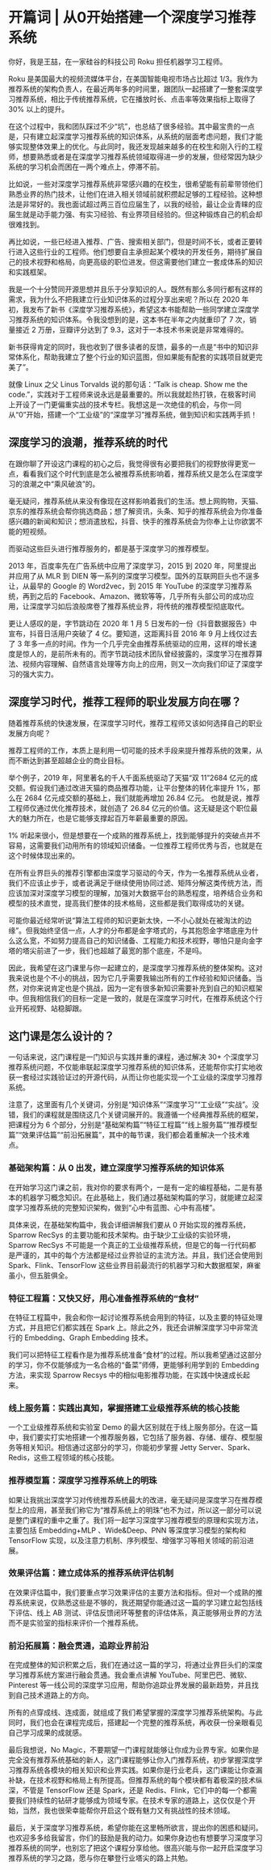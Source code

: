 # 开篇词 | 从0开始搭建一个深度学习推荐系统

你好，我是王喆，在一家硅谷的科技公司 Roku 担任机器学习工程师。

Roku 是美国最大的视频流媒体平台，在美国智能电视市场占比超过 1/3。我作为推荐系统的架构负责人，在最近两年多的时间里，跟团队一起搭建了一整套深度学习推荐系统，相比于传统推荐系统，它在播放时长、点击率等效果指标上取得了 30% 以上的提升。

在这个过程中，我和团队踩过不少“坑”，也总结了很多经验。其中最宝贵的一点是，只有建立起深度学习推荐系统的知识体系，从系统的层面考虑问题，我们才能够实现整体效果上的优化。与此同时，我还发现越来越多的在校生和刚入行的工程师，想要熟悉或者是在深度学习推荐系统领域取得进一步的发展，但经常因为缺少系统的学习机会而困在一两个难点上，停滞不前。

比如说，一些对深度学习推荐系统非常感兴趣的在校生，很希望能有前辈带领他们熟悉业界的热门技术，让他们在进入相关领域前就积攒起足够的工程经验。这种想法是非常好的。我也面试超过两三百位应届生了，以我的经验，最让企业青睐的应届生就是动手能力强、有实习经验、有业界项目经验的。但这种锻炼自己的机会却很难找到。

再比如说，一些已经进入推荐、广告、搜索相关部门，但是时间不长，或者正要转行进入这些行业的工程师。他们想要自主承担起某个模块的开发任务，期待扩展自己的技术视野和格局，向更高级的职位进发。但这需要他们建立一套成体系的知识和实践框架。

我是一个十分赞同开源思想并且乐于分享知识的人。既然有那么多同行都有这样的需求，我为什么不把我建立行业知识体系的过程分享出来呢？所以在 2020 年初，我发布了新书《深度学习推荐系统》，希望这本书能帮助一些同学建立深度学习推荐系统的知识体系。令我没想到的是，这本书在半年之内就重印了 7 次，销量接近 2 万册，豆瓣评分达到了 9.3，这对于一本技术书来说是非常难得的。

新书获得肯定的同时，我也收到了很多读者的反馈，最多的一点是“书中的知识非常体系化，帮助我建立了整个行业的知识蓝图，但如果能有配套的实践项目就更完美了”。

就像 Linux 之父 Linus Torvalds 说的那句话：“Talk is cheap. Show me the code.”，实践对于工程师来说永远是最重要的。所以我就趁热打铁，在极客时间上开设了一门更偏重实战的技术专栏。我想这是一次绝佳的机会，与你一同从“0”开始，搭建一个“工业级”的“深度学习”推荐系统，做到知识和实践两手抓！

## 深度学习的浪潮，推荐系统的时代

在跟你聊了开设这门课程的初心之后，我觉得很有必要把我们的视野放得更宽一点，看看我们这个时代到底是怎么被推荐系统影响着，推荐系统又是怎么在深度学习的浪潮之中“乘风破浪”的。

毫无疑问，推荐系统从来没有像现在这样影响着我们的生活。想上网购物，天猫、京东的推荐系统会帮你挑选商品；想了解资讯，头条、知乎的推荐系统会为你准备感兴趣的新闻和知识；想消遣放松，抖音、快手的推荐系统会为你奉上让你欲罢不能的短视频。

而驱动这些巨头进行推荐服务的，都是基于深度学习的推荐模型。

2013 年，百度率先在广告系统中应用了深度学习，2015 到 2020 年，阿里提出并应用了从 MLR 到 DIEN 等一系列的深度学习模型。国外的互联网巨头也不逞多让，从最早的 Google 的 Word2vec，到 2015 年 YouTube 的深度学习推荐系统，再到之后的 Facebook、Amazon、微软等等，几乎所有头部公司的成功应用，让深度学习如后浪般席卷了推荐系统业界，将传统的推荐模型彻底取代。

更让人感叹的是，字节跳动在 2020 年 1 月 5 日发布的一份《抖音数据报告》中宣布，抖音日活用户突破了 4 亿。要知道，这距离抖音 2016 年 9 月上线仅过去了 3 年多一点的时间。作为一个几乎完全由推荐系统驱动的应用，这样的增长速度是惊人的，是前所未有的。而字节跳动技术团队曾经披露的，深度学习在推荐算法、视频内容理解、自然语言处理等方向上的应用，则又一次向我们印证了深度学习的强大实力。

## 深度学习时代，推荐工程师的职业发展方向在哪？

随着推荐系统的快速发展，在深度学习时代，推荐工程师又该如何选择自己的职业发展方向呢？

推荐工程师的工作，本质上是利用一切可能的技术手段来提升推荐系统的效果，从而不断达到甚至超越企业的商业目标。

举个例子，2019 年，阿里著名的千人千面系统驱动了天猫“双 11”2684 亿元的成交额。假设我们通过改进天猫的商品推荐功能，让平台整体的转化率提升 1%，那么在 2684 亿元成交额的基础上，我们就能再增加 26.84 亿元。 也就是说，推荐工程师仅通过优化推荐技术，就创造了 26.84 亿元的价值。这无疑是这个职位最大的魅力所在，也是它能够支撑起百万年薪最重要的原因。

1% 听起来很小，但是想要在一个成熟的推荐系统上，找到能够提升的突破点并不容易，这需要我们动用所有的领域知识储备。一位推荐工程师优秀与否，也就是在这个时候体现出来的。

在所有业界巨头的推荐引擎都由深度学习驱动的今天，作为一名推荐系统从业者，我们不应该止步于，或者说满足于继续使用协同过滤、矩阵分解这类传统方法，而应该加深对深度学习模型的理解，加强对大数据平台的熟悉程度，培养结合业务和模型的技术直觉，提高我们整体的技术格局，这些都是我们取得成功的关键。

可能你最近经常听说“算法工程师的知识更新太快，一不小心就处在被淘汰的边缘”。但我始终坚信一点，人才的分布都是金字塔式的，与其抱怨金字塔底座为什么这么宽，不如努力提高自己的知识储备、工程能力和技术视野，哪怕只是向金字塔的塔尖前进了一步，我们也超越了最宽的那个底座，不是吗。

因此，我希望在这门课里与你一起建立的，是深度学习推荐系统的整体架构。这对我来说也是个不小的挑战，因为它几乎需要我输出所有的工作经验和知识储备。当然，对你来说肯定也是个挑战，因为一定有很多新知识需要补充到自己的知识框架中。但我相信我们的目标一定是一致的，就是在深度学习时代，在推荐系统这个行业开拓视野、站稳脚跟。

## 这门课是怎么设计的？

一句话来说，这门课程是一门知识与实践并重的课程，通过解决 30+ 个深度学习推荐系统问题，不仅能串联起深度学习推荐系统的知识体系，还能帮你实打实地收获一套经过实践验证过的开源代码，从而让你也能实现一个工业级的深度学习推荐系统。

注意了，这里面有几个关键词，分别是“知识体系”“深度学习”“工业级”“实战”。没错，我们的课程就是围绕这几个关键词展开的。我遵循一个经典推荐系统的框架，把课程分为 6 个部分，分别是“基础架构篇”“特征工程篇”“线上服务篇”“推荐模型篇”“效果评估篇”“前沿拓展篇”，其中的每节课，我们都会着重解决一个技术难点。

### 基础架构篇：从 0 出发，建立深度学习推荐系统的知识体系

在开始学习这门课之前，我对你的要求有两个，一是有一定的编程基础，二是有基本的机器学习概念知识。在此基础上，我们通过基础架构篇的学习，就能建立起深度学习推荐系统的完整知识架构，做到“心中有蓝图、心中有高楼”。

具体来说，在基础架构篇中，我会详细讲解我们要从 0 开始实现的推荐系统，Sparrow RecSys 的主要功能和技术架构。由于缺少工业级的实验环境，Sparrow RecSys 不可能是一个真正的工业级推荐系统，但是它的每一行代码都是严谨的，其中的每个方法都是经过业界验证的主流方法。并且，我们还会使用到 Spark、Flink、TensorFlow 这些业界目前最流行的机器学习和大数据框架，麻雀虽小，但五脏俱全。

### 特征工程篇：又快又好，用心准备推荐系统的“食材”

在特征工程篇中，我会和你一起讨论推荐系统会用到的特征，以及主要的特征处理方式，并且把它们都实践在 Spark 上。除此之外，我还会讲解深度学习中非常流行的 Embedding、Graph Embedding 技术。

我们可以把特征工程看作是为推荐系统准备“食材”的过程。所以我希望通过这部分的学习，你不仅能够成为一名合格的“备菜”师傅，更能够利用学到的 Embedding 方法，来实现 Sparrow Recsys 中的相似电影推荐功能，在实践中快速成长起来。

### 线上服务篇：实践出真知，掌握搭建工业级推荐系统的核心技能

一个工业级推荐系统和实验室 Demo 的最大区别就在于线上服务部分。在这一篇中，我们要实打实地搭建一个推荐服务器，它包括了服务器、存储、缓存、模型服务等相关知识。相信通过这部分的学习，你能初步掌握 Jetty Server、Spark、Redis，这些工程领域的核心技能。

### 推荐模型篇：深度学习推荐系统上的明珠

如果让我挑出深度学习对传统推荐系统最大的改进，毫无疑问是深度学习在推荐模型上的应用，甚至我们称它为“推荐系统上的明珠”也不为过，所以这一部分可以说是整门课程的重中之重了。我们将一起学习深度学习推荐模型的原理和实现方法，主要包括 Embedding+MLP 、Wide&Deep、PNN 等深度学习模型的架构和 TensorFlow 实现，以及注意力机制、序列模型、增强学习等相关领域的前沿进展。

### 效果评估篇：建立成体系的推荐系统评估机制

在效果评估篇中，我们要重点学习效果评估的主要方法和指标。但对一个成熟的推荐系统来说，仅熟悉这些是不够的，我还期望你能通过这一篇的学习建立起包括线下评估、线上 AB 测试、评估反馈闭环等整套的评估体系，真正能够用业界的方法而不是实验室的指标来评价一个推荐系统。

### 前沿拓展篇：融会贯通，追踪业界前沿

在完成整体的知识积累之后，我们在通过这一篇的学习，将通过业界巨头们的深度学习推荐系统方案进行融会贯通。我会重点讲解 YouTube、阿里巴巴、微软、Pinterest 等一线公司的深度学习应用，帮助你追踪业界发展的最新趋势，并且找到自己技术道路上的方向。

所有的点穿成线、连成面，就组成了我们希望掌握的深度学习推荐系统架构。与此同时，我们也会在课程完成后，搭建起一个完整的推荐系统，再收获一份亲眼看见自己学习成果的成就感。

最后我想说，No Magic，不要期望一门课程就能够让你成为业界专家。如果你是完全没有推荐系统基础的新人，这门课程能够让你入门推荐系统，初步掌握深度学习推荐系统各模块的相关知识和业界实践。如果你是行业老兵，这门课能让你查漏补缺，在技术视野和格局上有所提高。但推荐系统的每个模块都有着极深的技术纵深，不管是 TensorFlow 还是 Spark，还是 Redis、Flink，它们中的每一个都需要我们持续性的钻研才能够成为领域专家。在技术专家的道路上，这仅仅是个开始，当然，我也很荣幸能帮你开启这个既有魅力又有挑战性的技术领域。

最后，关于深度学习推荐系统，希望你能在这里畅所欲言，提出你的困惑和疑问。也欢迎多多给我留言，你们的鼓励是我的动力。如果你身边也有想要学习深度学习推荐系统的同学，也别忘了把这个课程分享给他。很高兴能与你一起开启深度学习推荐系统的学习之路，愿与你在攀登行业塔尖的路上共勉。